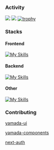 <h3>
  Activity
</h3>
  
![](https://github-readme-stats.vercel.app/api?username=syoufiiii&theme=onedark&show_icons=ture)
![](http://github-profile-summary-cards.vercel.app/api/cards/repos-per-language?username=syoufiiii&theme=onedark)
[![trophy](https://github-profile-trophy.vercel.app/?username=syoufiiii&theme=onedark)](https://github.com/ryo-ma/github-profile-trophy)
<h3>
  Stacks
</h3>

<h4>
  Frontend
</h4>

[![My Skills](https://skillicons.dev/icons?i=ts,react,nextjs,tailwind,materialui)](https://skillicons.dev)

<h4>
  Backend
</h4>

[![My Skills](https://skillicons.dev/icons?i=ts,nodejs,express,go,postgres,py,django)](https://skillicons.dev)

<h4>
  Other
</h4>

[![My Skills](https://skillicons.dev/icons?i=firebase,vercel,docker)](https://skillicons.dev)

<h3>
Contributing
</h3>

<a href="https://github.com/yamada-ui/yamada-ui" >
  <p>
    yamada-ui
  </p>
</a>
  
<a href="https://github.com/yamada-ui/yamada-components" >
  <p>
    yamada-components
  </p>
</a>

<a href="https://github.com/nextauthjs/next-auth" >
<p>next-auth</p>
</a>
